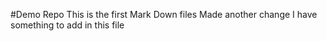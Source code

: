 #Demo Repo
This is the first Mark Down files
Made another change
I have something to add in this file
